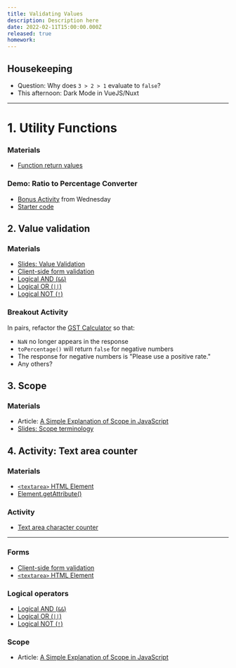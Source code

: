 ```yaml
---
title: Validating Values
description: Description here
date: 2022-02-11T15:00:00.000Z
released: true
homework: 
---
```


## Housekeeping
- Question: Why does `3 > 2 > 1` evaluate to `false`?
- This afternoon: Dark Mode in VueJS/Nuxt

---

# 1. Utility Functions
### Materials
- [Function return values](https://developer.mozilla.org/en-US/docs/Learn/JavaScript/Building_blocks/Return_values)

### Demo: Ratio to Percentage Converter
- [Bonus Activity](https://gist.github.com/acidtone/64c3c63e0ee7de3aa56adfc99deeeef8#bonus-activity) from Wednesday
- [Starter code](https://github.com/sait-wbdv/in-class-w22/tree/main/02-11-validation)

## 2. Value validation
### Materials
- [Slides: Value Validation](https://sait-wbdv.github.io/slides/w22/cpnt262/js-value-validation.html)
- [Client-side form validation](https://developer.mozilla.org/en-US/docs/Learn/Forms/Form_validation)
- [Logical AND (`&&`)](https://developer.mozilla.org/en-US/docs/Web/JavaScript/Reference/Operators/Logical_AND)
- [Logical OR (`||`)](https://developer.mozilla.org/en-US/docs/Web/JavaScript/Reference/Operators/Logical_OR)
- [Logical NOT (`!`)](https://developer.mozilla.org/en-US/docs/Web/JavaScript/Reference/Operators/Logical_NOT)

### Breakout Activity
In pairs, refactor the [GST Calculator](https://github.com/sait-wbdv/in-class-w22/tree/main/02-11-validation/02-utility-function-finished) so that:
- `NaN` no longer appears in the response
- `toPercentage()` will return `false` for negative numbers
- The response for negative numbers is "Please use a positive rate."
- Any others?

## 3. Scope
### Materials
- Article: [A Simple Explanation of Scope in JavaScript](https://dmitripavlutin.com/javascript-scope/)
- [Slides: Scope terminology](https://sait-wbdv.github.io/slides/w22/cpnt262/scope-terminology.html)

## 4. Activity: Text area counter
### Materials
- [`<textarea>` HTML Element](https://developer.mozilla.org/en-US/docs/Web/HTML/Element/textarea)
- [Element.getAttribute()](https://developer.mozilla.org/en-US/docs/Web/API/Element/getAttribute)

### Activity
- [Text area character counter](https://gist.github.com/acidtone/74727a562940ead812f46c1b1b870d19)


---

<home-work :home-work="homework">

### Forms
- [Client-side form validation](https://developer.mozilla.org/en-US/docs/Learn/Forms/Form_validation)
- [`<textarea>` HTML Element](https://developer.mozilla.org/en-US/docs/Web/HTML/Element/textarea)

### Logical operators
- [Logical AND (`&&`)](https://developer.mozilla.org/en-US/docs/Web/JavaScript/Reference/Operators/Logical_AND)
- [Logical OR (`||`)](https://developer.mozilla.org/en-US/docs/Web/JavaScript/Reference/Operators/Logical_OR)
- [Logical NOT (`!`)](https://developer.mozilla.org/en-US/docs/Web/JavaScript/Reference/Operators/Logical_NOT)

### Scope
- Article: [A Simple Explanation of Scope in JavaScript](https://dmitripavlutin.com/javascript-scope/)

</home-work>



